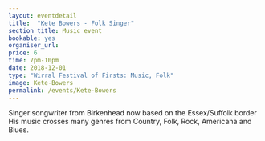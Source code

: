 ```yaml
---
layout: eventdetail
title:  "Kete Bowers - Folk Singer"
section_title: Music event
bookable: yes
organiser_url:
price: 6
time: 7pm-10pm
date: 2018-12-01
type: "Wirral Festival of Firsts: Music, Folk"
image: Kete-Bowers
permalink: /events/Kete-Bowers
---
```


Singer songwriter from Birkenhead now based on the Essex/Suffolk border His music crosses many genres from Country, Folk, Rock, Americana and Blues.
